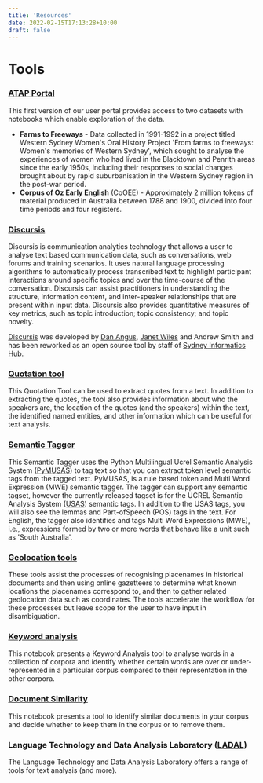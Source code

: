 ```yaml
---
title: 'Resources'
date: 2022-02-15T17:13:28+10:00
draft: false
---
```


# Tools

### [ATAP Portal](https://data.atap.edu.au/main)

This first version of our user portal provides access to two datasets with notebooks which enable exploration of the data.

- **Farms to Freeways** - Data collected in 1991-1992 in a project titled Western Sydney Women's Oral History Project 'From farms to freeways: Women's memories of Western Sydney', which sought to analyse the experiences of women who had lived in the Blacktown and Penrith areas since the early 1950s, including their responses to social changes brought about by rapid suburbanisation in the Western Sydney region in the post-war period.
- **Corpus of Oz Early English** (CoOEE) - Approximately 2 million tokens of material produced in Australia between 1788 and 1900, divided into four time periods and four registers.

### [Discursis](https://github.com/Australian-Text-Analytics-Platform/discursis)

Discursis is communication analytics technology that allows a user to analyse text based communication data, such as conversations, web forums and training scenarios. It uses natural language processing algorithms to automatically process transcribed text to highlight participant interactions around specific topics and over the time-course of the conversation. Discursis can assist practitioners in understanding the structure, information content, and inter-speaker relationships that are present within input data. Discursis also provides quantitative measures of key metrics, such as topic introduction; topic consistency; and topic novelty.

[Discursis](https://itee.uq.edu.au/project/discursis) was developed by [Dan Angus](https://www.qut.edu.au/about/our-people/academic-profiles/daniel.angus), [Janet Wiles](https://itee.uq.edu.au/profile/2444/janet-wiles) and Andrew Smith and has been reworked as an open source tool by staff of [Sydney Informatics Hub](https://www.sydney.edu.au/research/facilities/sydney-informatics-hub.html).

### [Quotation tool](https://github.com/Australian-Text-Analytics-Platform/quotation-tool)

This Quotation Tool can be used to extract quotes from a text. In addition to extracting the quotes, the tool also provides information about who the speakers are, the location of the quotes (and the speakers) within the text, the identified named entities, and other information which can be useful for text analysis.

### [Semantic Tagger](https://github.com/Australian-Text-Analytics-Platform/semantic-tagger)

This Semantic Tagger uses the Python Multilingual Ucrel Semantic Analysis System ([PyMUSAS](https://ucrel.github.io/pymusas/)) to tag text so that you can extract token level semantic tags from the tagged text. PyMUSAS, is a rule based token and Multi Word Expression (MWE) semantic tagger. The tagger can support any semantic tagset, however the currently released tagset is for the UCREL Semantic Analysis System ([USAS](https://ucrel.lancs.ac.uk/usas/)) semantic tags. In addition to the USAS tags, you will also see the lemmas and Part-ofSpeech (POS) tags in the text. For English, the tagger also identifies and tags Multi Word Expressions (MWE), i.e., expressions formed by two or more words that behave like a unit such as 'South Australia'.

### [Geolocation tools](https://github.com/Australian-Text-Analytics-Platform/geolocation-tools-workshop)

These tools assist the processes of recognising placenames in historical documents and then using online gazetteers to determine what known locations the placenames correspond to, and then to gather related geolocation data such as coordinates. The tools accelerate the workflow for these processes but leave scope for the user to have input in disambiguation.

### [Keyword analysis](https://github.com/Australian-Text-Analytics-Platform/keyword-analysis)

This notebook presents a Keyword Analysis tool to analyse words in a collection of corpora and identify whether certain words are over or under-represented in a particular corpus compared to their representation in the other corpora.

### [Document Similarity](https://github.com/Australian-Text-Analytics-Platform/document-similarity)

This notebook presents a tool to identify similar documents in your corpus and decide whether to keep them in the corpus or to remove them.

### Language Technology and Data Analysis Laboratory ([LADAL](https://ladal.edu.au/index.html))

The Language Technology and Data Analysis Laboratory offers a range of tools for text analysis (and more).
